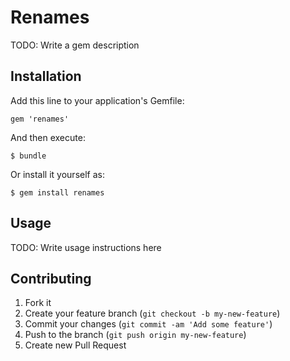 # Renames

TODO: Write a gem description

## Installation

Add this line to your application's Gemfile:

    gem 'renames'

And then execute:

    $ bundle

Or install it yourself as:

    $ gem install renames

## Usage

TODO: Write usage instructions here

## Contributing

1. Fork it
2. Create your feature branch (`git checkout -b my-new-feature`)
3. Commit your changes (`git commit -am 'Add some feature'`)
4. Push to the branch (`git push origin my-new-feature`)
5. Create new Pull Request
